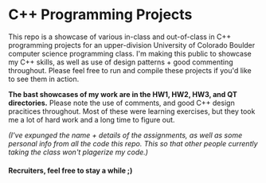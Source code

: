 # C++ Programming Projects 
This repo is a showcase of various in-class and out-of-class in C++ programming projects for an upper-division University of Colorado Boulder computer science programming class. I'm making this public to showcase my C++ skills, as well as use of design patterns + good commenting throughout. Please feel free to run and compile these projects if you'd like to see them in action. 


**The bast showcases of my work are in the HW1, HW2, HW3, and QT directories.**
Please note the use of comments, and good C++ design pracitices throughout. Most of these were learning exercises, but they took me a lot of hard work and a long time to figure out. 


*(I've expunged the name + details of the assignments, as well as some personal info from all the code this repo. This so that other people currently taking the class won't plagerize my code.)*



#### Recruiters, feel free to stay a while ;) 
